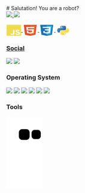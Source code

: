 <!--
- 🔭 I’m currently working on ...
- 🌱 I’m currently learning ...
- 👯 I’m looking to collaborate on ...
- 🤔 I’m looking for help with ...
- 💬 Ask me about ...
- 📫 How to reach me: ...
- 😄 Pronouns: ...
- ⚡ Fun fact: ...
-->
<div>
# Salutation! You are a robot?
 <div>
  <a href="https://github.com/Kaique902">
  <img height="180em" src="https://github-readme-stats.vercel.app/api?username=Kaique902&show_icons=true&theme=midnight-purple&include_all_commits=true&count_private=true"/>
  <img height="180em" src="https://github-readme-stats.vercel.app/api/top-langs/?username=Kaique902&layout=compact&langs_count=7&theme=midnight-purple"/>
</div>
<div style="display: inline_block"><br>
  <img align="center" alt="Rafa-Js" height="30" width="40" src="https://raw.githubusercontent.com/devicons/devicon/master/icons/javascript/javascript-plain.svg">
  <img align="center" alt="Rafa-HTML" height="30" width="40" src="https://raw.githubusercontent.com/devicons/devicon/master/icons/html5/html5-original.svg">
  <img align="center" alt="Rafa-CSS" height="30" width="40" src="https://raw.githubusercontent.com/devicons/devicon/master/icons/css3/css3-original.svg">
  <img align="center" alt="Rafa-Python" height="30" width="40" src="https://raw.githubusercontent.com/devicons/devicon/master/icons/python/python-original.svg">
 
</div>
  
  ### Social
 
<div> 
  <a href="https://www.linkedin.com/in/kaique902/" target="_blank"><img src="https://img.shields.io/badge/-LinkedIn-%230077B5?style=for-the-badge&logo=linkedin&logoColor=white" target="_blank"></a>
  <a href="https://github.com/Kaique902" target="_blank"><img src="https://img.shields.io/badge/GitHub-100000?style=for-the-badge&logo=github&logoColor=white" target="_blank"></a>
</div>
 
 ### Operating System

<div>
  <a href="https://github.com/Kaique902"><img src="https://img.shields.io/badge/Debian-A81D33?style=for-the-badge&logo=debian&logoColor=white"></a>
  <a href="https://github.com/Kaique902"><img src="https://img.shields.io/badge/Fedora-294172?style=for-the-badge&logo=fedora&logoColor=white"></a>
  <a href="https://github.com/Kaique902"><img src="https://img.shields.io/badge/Tails%20-56347C?&style=for-the-badge&logo=tails&logoColor=white"></a>
  <a href="https://github.com/Kaique902"><img src="https://img.shields.io/badge/Linux-FCC624?style=for-the-badge&logo=linux&logoColor=white"></a>
  <a href="https://github.com/Kaique902"><img src="https://img.shields.io/badge/Windows-0078D6?style=for-the-badge&logo=windows&logoColor=white"></a>
  <a href="https://github.com/Kaique902"><img src="https://img.shields.io/badge/Kali_Linux-557C94?style=for-the-badge&logo=kali-linux&logoColor=white"></a>
</div>

 ### Tools
 
<div>
 
</div>
 
 ![Snake animation](https://github.com/kaique902/kaique902/blob/output/github-contribution-grid-snake.svg)
</div>

